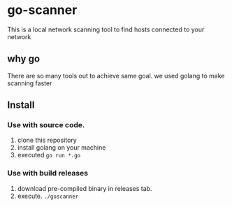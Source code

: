 # go-scanner

This is a local network scanning tool to find hosts connected to your network

## why go

There are so many tools out to achieve same goal. we used golang to make scanning faster

## Install

### Use with source code.

1. clone this repository
2. install golang on your machine
3. executed `go run *.go`

### Use with build releases

1. download pre-compiled binary in releases tab.
2. execute. `./goscanner`
